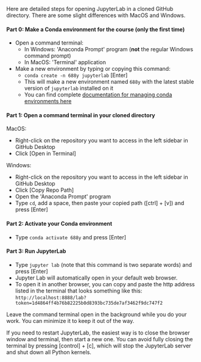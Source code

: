 Here are detailed steps for opening JupyterLab in a cloned GitHub directory. There are some slight differences with MacOS and Windows.

#### Part 0: Make a Conda environment for the course (only the first time)
- Open a command terminal:
    - In Windows: 'Anaconda Prompt' program (**not** the regular Windows command prompt)
    - In MacOS: 'Terminal' application
- Make a new environment by typing or copying this command:
    - `conda create -n 688y jupyterlab` [Enter]
    - This will make a new environment named `688y` with the latest stable version of `jupyterlab` installed on it
    - You can find complete [documentation for managing conda environments here](https://docs.conda.io/projects/conda/en/latest/user-guide/tasks/manage-environments.html)

#### Part 1: Open a command terminal in your cloned directory
MacOS:
- Right-click on the repository you want to access in the left sidebar in GitHub Desktop
- Click [Open in Terminal]

Windows:
- Right-click on the repository you want to access in the left sidebar in GitHub Desktop
- Click [Copy Repo Path]
- Open the 'Anaconda Prompt' program
- Type `cd`, add a space, then paste your copied path ([ctrl] + [v]) and press [Enter]

#### Part 2: Activate your Conda environment
- Type `conda activate 688y` and press [Enter]

#### Part 3: Run JupyterLab
- Type `jupyter lab` (note that this command is two separate words) and press [Enter]
- Jupyter Lab will automatically open in your default web browser.
- To open it in another browser, you can copy and paste the http address listed in the terminal that looks something like this: `http://localhost:8888/lab?token=1d4864ff4b76b82225b0d8393bc735de7af3462f9dc747f2` 

Leave the command terminal open in the background while you do your work. You can minimize it to keep it out of the way.

If you need to restart JupyterLab, the easiest way is to close the browser window and terminal, then start a new one. You can avoid fully closing the terminal by pressing [control] + [c], which will stop the JupyterLab server and shut down all Python kernels.
